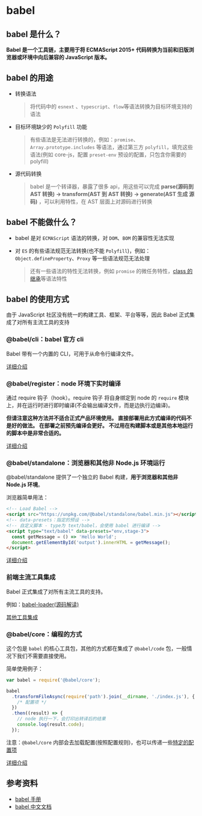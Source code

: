 # babel

## babel 是什么？

**Babel 是一个工具链，主要用于将 ECMAScript 2015+ 代码转换为当前和旧版浏览器或环境中向后兼容的 JavaScript 版本。**

## babel 的用途

- 转换语法

  > 将代码中的 `esnext` 、`typescript`、`flow`等语法转换为目标环境支持的语法

- 目标环境缺少的 `Polyfill` 功能

  > 有些语法是无法进行转换的，例如：`promise`、`Array.prototype.includes` 等语法，通过第三方 `polyfill`，填充这些语法(例如 core-js，配置 `preset-env` 预设的配置，只包含你需要的 polyfill)

- 源代码转换

  > babel 是一个转译器，暴露了很多 api，用这些可以完成 **parse(源码到 AST 转换) -> transform(AST 到 AST 转换) -> generate(AST 生成 源码)** ，可以利用特性，在 AST 层面上对源码进行转换

## babel 不能做什么？

- babel 是对 `ECMAScript` 语法的转换，对 `DOM`、`BOM` 的兼容性无法实现

- 对 `ES` 的有些语法规范无法转换(也不能 `Polyfill`)，例如： `Object.defineProperty`、`Proxy` 等一些语法规范无法处理

  > 还有一些语法的特性无法转换，例如 `promise` 的微任务特性，[class 的继承](https://es6.ruanyifeng.com/#docs/class-extends#%E5%8E%9F%E7%94%9F%E6%9E%84%E9%80%A0%E5%87%BD%E6%95%B0%E7%9A%84%E7%BB%A7%E6%89%BF)等语法特性

## babel 的使用方式

由于 JavaScript 社区没有统一的构建工具、框架、平台等等，因此 Babel 正式集成了对所有主流工具的支持

### @babel/cli：babel 官方 cli

Babel 带有一个内置的 CLI，可用于从命令行编译文件。

[详细介绍](https://www.babeljs.cn/docs/babel-cli)

### @babel/register：node 环境下实时编译

通过 require 钩子（hook）。require 钩子 将自身绑定到 node 的 `require` 模块上，并在运行时进行即时编译(不会输出编译文件，而是边执行边编译)。

**但请注意这种方法并不适合正式产品环境使用。 直接部署用此方式编译的代码不是好的做法。 在部署之前预先编译会更好。 不过用在构建脚本或是其他本地运行的脚本中是非常合适的。**

[详细介绍](https://www.babeljs.cn/docs/babel-register)

### @babel/standalone：浏览器和其他非 Node.js 环境运行

@babel/standalone 提供了一个独立的 Babel 构建，**用于浏览器和其他非 Node.js 环境**。

浏览器简单用法：

```html
<!-- Load Babel -->
<script src="https://unpkg.com/@babel/standalone/babel.min.js"></script>
<!-- data-presets：指定的预设 -->
<!-- 自定义脚本 - type为 text/babel，会使用 babel 进行编译 -->
<script type="text/babel" data-presets="env,stage-3">
  const getMessage = () => 'Hello World';
  document.getElementById('output').innerHTML = getMessage();
</script>
```

[详细介绍](https://www.babeljs.cn/docs/babel-standalone)

### 前端主流工具集成

Babel 正式集成了对所有主流工具的支持。

例如：[babel-loader(源码解读)](https://github.com/tianya071128/wzb_knowledge_base/tree/master/%E6%BA%90%E7%A0%81%E5%AD%A6%E4%B9%A0/webpack%405.68.0/loaders/babel-loader%408.2.3)

[其他工具集成](https://www.babeljs.cn/setup)

### @babel/core：编程的方式

这个包是 `babel` 的核心工具包，其他的方式都在集成了 `@babel/code` 包，一般情况下我们不需要直接使用。

简单使用例子：

```js
var babel = require('@babel/core');

babel
  .transformFileAsync(require('path').join(__dirname, './index.js'), {
    /* 配置项 */
  })
  .then((result) => {
    // node 执行一下，会打印出转译后的结果
    console.log(result.code);
  });
```

注意：`@babel/core` 内部会去加载配置(按照配置规则)，也可以传递一些[特定的配置项](https://www.babeljs.cn/docs/options#primary-options)

[详细介绍](https://www.babeljs.cn/docs/babel-core)

## 参考资料

- [babel 手册](https://github.com/thejameskyle/babel-handbook/blob/master/translations/user-handbook.md#making-your-own-preset)
- [babel 中文文档](https://www.babeljs.cn/docs/config-files)

